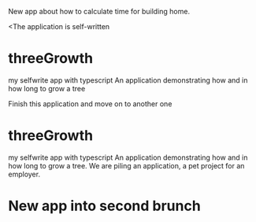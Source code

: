 New app about how to calculate time for building home.

 <The application is self-written



# threeGrowth

my selfwrite app with typescript
An application demonstrating how and in how long to grow a tree
 

Finish this application and move on to another one
# threeGrowth

my selfwrite app with typescript
An application demonstrating how and in how long to grow a tree.
We are piling an application, a pet project for an employer.

# New app into second brunch
